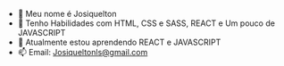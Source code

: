 - 👋 Meu nome é Josiquelton
- 👀 Tenho Habilidades com HTML, CSS e SASS, REACT e Um pouco de JAVASCRIPT
- 🌱 Atualmente estou aprendendo REACT e JAVASCRIPT
- 📫 Email: Josiqueltonls@gmail.com


